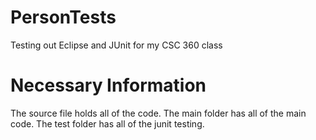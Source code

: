 # PersonTests
Testing out Eclipse and JUnit for my CSC 360 class

# Necessary Information
The source file holds all of the code. The main folder has all of the main code. The test folder has all of the junit testing.
